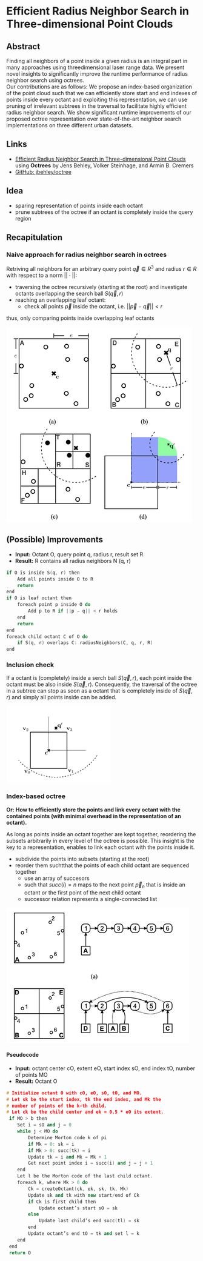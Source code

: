 # Efficient Radius Neighbor Search in Three-dimensional Point Clouds

## Abstract

Finding all neighbors of a point inside a given
radius is an integral part in many approaches using threedimensional laser range data. We present novel insights to significantly improve the runtime performance of radius neighbor search using octrees.  
Our contributions are as follows: We
propose an index-based organization of the point cloud such
that we can efficiently store start and end indexes of points
inside every octant and exploiting this representation, we can
use pruning of irrelevant subtrees in the traversal to facilitate
highly efficient radius neighbor search. We show significant
runtime improvements of our proposed octree representation
over state-of-the-art neighbor search implementations on three
different urban datasets.


## Links

* [Efficient Radius Neighbor Search in Three-dimensional Point Clouds](http://jbehley.github.io/papers/behley2015icra.pdf) using **Octrees** by Jens Behley, Volker Steinhage, and Armin B. Cremers
* [GitHub: jbehley/octree](https://github.com/jbehley/octree)


## Idea

* sparing representation of points inside each octant
* prune subtrees of the octree if an octant is completely inside the query region

## Recapitulation

### Naive approach for radius neighbor search in octrees

Retriving all neighbors for an arbitrary query point $\vec{q} \in R^3$ and radius $r \in R$ with respect to a norm $||\cdot||$:

* traversing the octree recursively (starting at the root) and investigate octants overlapping the search ball $S(\vec{q}, r)$
* reaching an overlapping leaf octant:
	* check all points $\vec{p}$ inside the octant, i.e. $||\vec{p} - \vec{q}||<r$

thus, only comparing points inside overlapping leaf octants

![Naive approach](Figures/NaiveApproach.png) 	


## (Possible) Improvements

* **Input:** Octant O, query point q, radius r, result set R
* **Result:** R contains all radius neighbors N (q, r)

```cpp
if O is inside S(q, r) then
	Add all points inside O to R
	return
end
if O is leaf octant then
	foreach point p inside O do
		Add p to R if ||p − q|| < r holds
	end
	return
end
foreach child octant C of O do
	if S(q, r) overlaps C: radiusNeighbors(C, q, r, R)
end
```

### Inclusion check

If a octant is (completely) inside a serch ball $S(\vec{q}, r)$, each point inside the octant must be also inside $S(\vec{q}, r)$. Consequently, the traversal of the octree in a subtree can stop as soon as a octant that is completely inside of $S(\vec{q}, r)$ and simply all points inside can be added.

![Inclusion test](Figures/InclusionTest.png)


### Index-based octree

**Or: How to efficiently store the points and link every octant with the contained points (with minimal overhead in the representation of an octant).**

As long as points inside an octant together are kept together, reordering the
subsets arbitrarily in every level of the octree is possible. This insight
is the key to a representation, enables to link each
octant with the points inside it.

* subdivide the points into subsets (starting at the root)
* reorder them suchtthat the points of each child octant are sequenced together
	* use an array of succesors
	* such that $succ(i) = n$ maps to the next point $\vec{p}_n$ that is inside an octant or the first point of the next child octant
	* successor relation represents a single-connected list

![Successor relationship](Figures/SuccessorRelationship.png)

#### Pseudocode

* **Input:** octant center cO, extent eO, start index sO, end index tO, number of points MO
* **Result:** Octant O

```cpp
# Initialize octant O with cO, eO, sO, tO, and MO.
# Let sk be the start index, tk the end index, and Mk the
# number of points of the k-th child.
# Let ck be the child center and ek = 0.5 * eO its extent.
 if MO > b then
 	Set i = sO and j = 0
 	while j < MO do
		Determine Morton code k of pi
		if Mk = 0: sk = i
 		if Mk > 0: succ(tk) = i
 		Update tk = i and Mk = Mk + 1
 		Get next point index i = succ(i) and j = j + 1
 	end
 	Let l be the Morton code of the last child octant.
 	foreach k, where Mk > 0 do
 		Ck = createOctant(ck, ek, sk, tk, Mk)
 		Update sk and tk with new start/end of Ck
 		if Ck is first child then
 			Update octant’s start sO = sk
 		else
 			Update last child’s end succ(tl) = sk
 		end
 		Update octant’s end tO = tk and set l = k
 	end
 end
 return O
``` 







